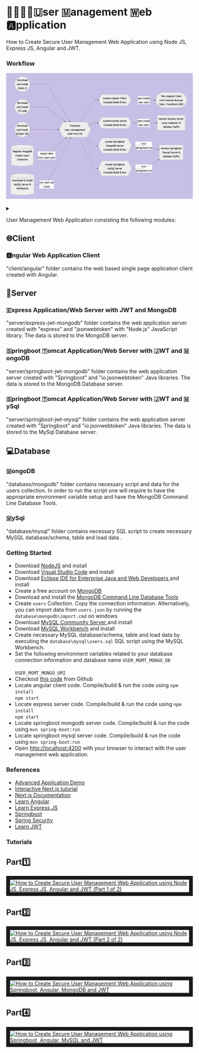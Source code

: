 # 👨‍👩‍👧‍👦🇺ser 🇲anagement 🇼eb 🅰️pplication
How to Create Secure User Management Web Application using Node JS, Express JS, Angular and JWT.

### Workflow
![Alt text](wf.png)
<details>
<summary></summary>

```mermaid
graph LR
A((Download<br/>and Install<br/>Node JS)) --> D
C((Download<br/>and Install<br/>VS Code)) --> D
I((Download<br/>and Install<br/>Eclipse JEE )) --> D
B[(Register MongoDB<br/>Create 'users'<br/>Collection)] -- import data<br/>from 'users.json' --> D
M[(Download & Install<br/>MySQL Server &<br/>Workbench)] -- run 'users.sql'<br/>script-->  
D{{Checkout<br/>'user_management'<br/>code from Git}} -->
E{{Locate Angular Client<br/>Compile/Build & Run}} -- npm install<br/>npm start --> F([Test Angular Client<br/>with Internet Browser<br/>http://localhost:4200])
D --> G{{Locate Express Server<br/>Compile/Build & Run}} -- npm install<br/>npm start --> H(Monitor Express Server<br/>using 'nodemon' &<br/>Validate Traffic)
D --> J{{Locate Springboot<br/>MongoDB Server<br/>Compile/Build & Run}} -- mvn <br/>spring-boot:run --> K(Monitor Springboot<br/>Tomcat Server &<br/>Validate Traffic)
D --> L{{Locate Springboot<br/>MySQL Server<br/>Compile/Build & Run}} -- mvn <br/>spring-boot:run --> K
```
</details>

User Management Web Application consisting the following modules:


## 🌐Client
### 🅰️ngular Web Application Client
"client/angular" folder contains the web based single page application client created with Angular.

## 📡Server
### 🇪xpress Application/Web Server with JWT and MongoDB
"server/express-jwt-mongodb" folder contains the web application server created with "express" and "jsonwebtoken" with "Node.js" JavaScript library. The data is stored to the MongoDB server.

### 🇸pringboot 🇹omcat Application/Web Server with 🇯WT and 🇲ongoDB
"server/springboot-jwt-mongodb" folder contains the web application server created with "Springboot" and "io.jsonwebtoken" Java libraries. The data is stored to the MongoDB Database server.

### 🇸pringboot 🇹omcat Application/Web Server with 🇯WT and 🇲ySql
"server/springboot-jwt-mysql" folder contains the web application server created with "Springboot" and "io.jsonwebtoken" Java libraries. The data is stored to the MySql Database server.

## 💻Database
### 🇲ongoDB
"database/mongodb" folder contains necessary script and data for the users collection.  In order to run the script one will require to have the appropriate environment variable setup and have the MongoDB Command Line Database Tools.

### 🇲ySql
"database/mysql" folder contains necessary SQL script to create necessary MySQL database/schema, table and load data .


### Getting Started
<ul>
<li>Download <a  href="https://nodejs.org/en/download">NodeJS</a> and install</li>
<li>Download <a  href="https://code.visualstudio.com/download">Visual Studio Code</a> and install</li>
<li>Download <a  href="https://www.eclipse.org/downloads/packages/">Eclipse IDE for Enterprise Java and Web Developers </a> and install</li>
<li>Create a free account on <a  href="https://account.mongodb.com" target="_new">MongoDB</a></li>
<li>Download and install the <a  href="https://www.mongodb.com/try/download/database-tools" target="_new">MongoDB Command Line Database Tools</a></li>
<li>Create <code>users</code> Collection.  Copy the connection information.  Alternatively, you can import data from <code>users.json</code> by running the <code>database\mongodb\import.cmd</code> on windows</li>
<li>Download <a  href="https://dev.mysql.com/downloads/mysql/">MySQL Community Server </a> and install</li>
<li>Download <a  href="https://www.mysql.com/products/workbench/">MySQL Workbench</a> and install</li>
<li>Create necessary MySQL database/schema, table and load data by executing the <code>database\mysql\users.sql</code> SQL script using the MySQL Workbench.</li>
<li>Set the following environment variables related to your database connection information and database name <code>USER_MGMT_MONGO_DB<br/>
USER_MGMT_MONGO_URI</code></li>
<li>Checkout <a  href="https://github.com/lalumastan/user_management.git">this code</a> from Github</li>
<li>Locate angular client code. Compile/build & run the code using <code>npm install<br/>npm start</code></li>
<li>Locate express server code. Compile/build & run the code using <code>npm install<br/>npm start</code></li>
<li>Locate springboot mongodb server code. Compile/build & run the code using <code>mvn spring-boot:run</code></li>
<li>Locate springboot mysql server code. Compile/build & run the code using <code>mvn spring-boot:run</code></li>
<li>Open <a  href="http://localhost:4200"  target="_new">http://localhost:4200</a> with your browser to interact with the user management web application.</li>
</ul>


### References
<ul>
<li><a  href="https://icsdiscover.great-site.net/?site=aw"  target="_new">Advanced Application Demo</a></li>
<li><a  href="https://nextjs.org/learn"  target="_new">Interactive Next.js tutorial</a></li>
<li><a  href="https://nextjs.org/docs"  target="_new">Next.js Documentation</a></li>
<li><a  href="https://www.w3schools.com/angular/"  target="_new">Learn Angular</a></li>
<li><a  href="https://www.geeksforgeeks.org/express-js/"  target="_new">Learn Express JS</a></li>
<li><a  href="https://spring.io/projects/spring-boot"  target="_new">Springboot</a></li>
<li><a  href="https://spring.io/projects/spring-security"  target="_new">Spring Security</a></li>
<li><a  href="https://www.geeksforgeeks.org/jwt-authentication-with-node-js/"  target="_new">Learn JWT</a></li>
</ul>


### Tutorials
## Part1️⃣
<a  href="http://www.youtube.com/watch?feature=player_embedded&v=otwKiGrtgg4"  target="_blank"><img  src="http://img.youtube.com/vi/otwKiGrtgg4/0.jpg"  alt="How to Create Secure User Management Web Application using Node JS, Express JS, Angular and JWT (Part 1 of 2)"  width="240"  height="180"  border="10"  /></a>

## Part2️⃣
<a  href="http://www.youtube.com/watch?feature=player_embedded&v=ydGckmdI-p0"  target="_blank"><img  src="http://img.youtube.com/vi/ydGckmdI-p0/0.jpg"  alt="How to Create Secure User Management Web Application using Node JS, Express JS, Angular and JWT (Part 2 of 2)"  width="240"  height="180"  border="10"  /></a>

## Part3️⃣
<a  href="http://www.youtube.com/watch?feature=player_embedded&v=_YGyp7NWFSA"  target="_blank"><img  src="http://img.youtube.com/vi/_YGyp7NWFSA/0.jpg"  alt="How to Create Secure User Management Web Application using Springboot, Angular, MongoDB and JWT"  width="240"  height="180"  border="10"  /></a>

## Part4️⃣
<a  href="http://www.youtube.com/watch?feature=player_embedded&v=Ax3hXtwDPRE "  target="_blank"><img  src="http://img.youtube.com/vi/Ax3hXtwDPRE /0.jpg"  alt="How to Create Secure User Management Web Application using Springboot, Angular, MySQL and JWT"  width="240"  height="180"  border="10"  /></a>